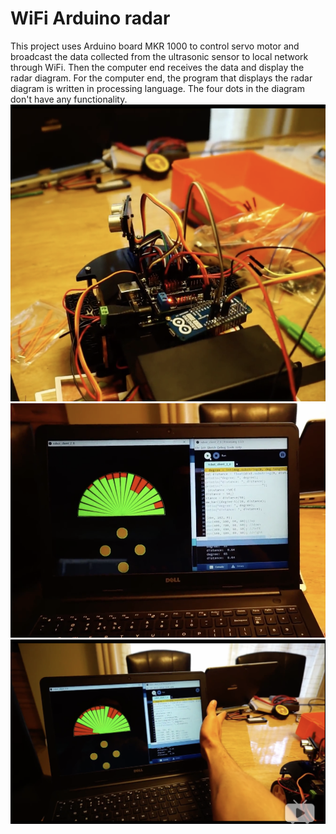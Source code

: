 # WiFi Arduino radar
This project uses Arduino board MKR 1000 to control servo motor and broadcast the data collected from the ultrasonic sensor to local network through WiFi. Then the computer end receives the data and display the radar diagram. For the computer end, the program that displays the radar diagram is written in processing language. The four dots in the diagram don't have any functionality. 
![](https://github.com/zhangyi921/Arduino-radar/blob/master/radar1.png)
![](https://github.com/zhangyi921/Arduino-radar/blob/master/radar2.png)
![](https://github.com/zhangyi921/Arduino-radar/blob/master/radar3.png)
